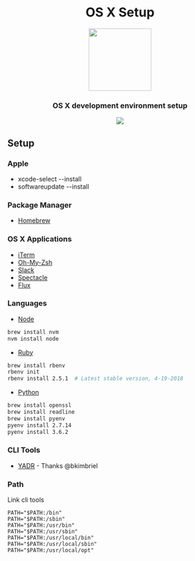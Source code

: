 <h1 align="center">OS X Setup</h1>

<p align="center" >
	<img src="https://png.icons8.com/ios/1600/mac-os-filled.png" width="140px" />
</p>

<h3 align="center">
	OS X development environment setup
</h3>

<p align="center">
  <a href="https://github.com/srslafazan/osx-setup/blob/master/license">
		<img src="https://img.shields.io/badge/license-MIT-blue.svg?style=flat">
  </a>
</p>

## Setup

### Apple

- xcode-select --install
- softwareupdate --install

### Package Manager

- [Homebrew](https://brew.sh/)

### OS X Applications

- [iTerm](https://www.iterm2.com/)
- [Oh-My-Zsh](http://ohmyz.sh/)
- [Slack](https://itunes.apple.com/us/app/slack/id803453959?mt=12)
- [Spectacle](https://www.spectacleapp.com/)
- [Flux](https://justgetflux.com/)

### Languages

- [Node](https://nodejs.org/)
```bash
brew install nvm
nvm install node
```
- [Ruby](https://www.ruby-lang.org/)
```bash
brew install rbenv
rbenv init
rbenv install 2.5.1  # Latest stable version, 4-19-2018
```
- [Python](https://www.python.org/)
```bash
brew install openssl
brew install readline
brew install pyenv
pyenv install 2.7.14
pyenv install 3.6.2
```


### CLI Tools

- [YADR](https://github.com/skwp/dotfiles/) - Thanks @bkimbriel

### Path

Link cli tools
```
PATH="$PATH:/bin"
PATH="$PATH:/sbin"
PATH="$PATH:/usr/bin"
PATH="$PATH:/usr/sbin"
PATH="$PATH:/usr/local/bin"
PATH="$PATH:/usr/local/sbin"
PATH="$PATH:/usr/local/opt"
```
